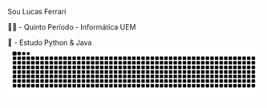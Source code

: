 Sou Lucas Ferrari

👨‍🎓 - Quinto Período - Informática UEM

🔭 - Estudo Python & Java
![snake gif](https://github.com/lucasferrarisoares/lucasferrarisoares/blob/output/github-snake.svg)

